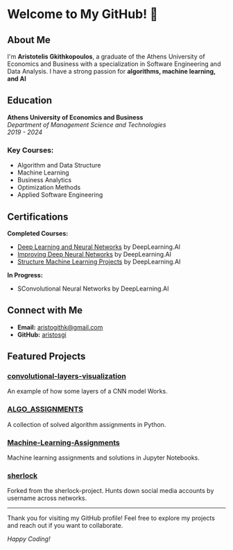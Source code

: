 
# Welcome to My GitHub! 👋

## About Me
I'm **Aristotelis Gkithkopoulos**, a graduate of the Athens University of Economics and Business with a specialization in Software Engineering and Data Analysis. I have a strong passion for **algorithms, machine learning, and AI**

## Education
**Athens University of Economics and Business**  
*Department of Management Science and Technologies*  
*2019 - 2024*  

### Key Courses:
- Algorithm and Data Structure
- Machine Learning
- Business Analytics
- Optimization Methods
- Applied Software Engineering

## Certifications
**Completed Courses:**
- [Deep Learning and Neural Networks](https://www.coursera.org/account/accomplishments/verify/DVRGXP5SMMNV) by DeepLearning.AI
- [Improving Deep Neural Networks](https://www.coursera.org/account/accomplishments/verify/4JTP2M59D96F) by DeepLearning.AI
- [Structure Machine Learning Projects](https://www.coursera.org/account/accomplishments/verify/UA6SSUXTWB7L) by DeepLearning.AI

**In Progress:**
- SConvolutional Neural Networks by DeepLearning.AI

## Connect with Me
- **Email:** [aristogithk@gmail.com](mailto:aristogithk@gmail.com)
- **GitHub:** [aristosgi](https://github.com/aristosgi)

## Featured Projects

### [convolutional-layers-visualization](https://github.com/aristosgi/convolutional-layers-visualization)
An example of how some layers of a CNN model Works.

### [ALGO_ASSIGNMENTS](https://github.com/aristosgi/ALGO_ASSIGNMENTS)
A collection of solved algorithm assignments in Python.

### [Machine-Learning-Assignments](https://github.com/aristosgi/Machine-Learning-Assignments)
Machine learning assignments and solutions in Jupyter Notebooks.

### [sherlock](https://github.com/aristosgi/sherlock)
Forked from the sherlock-project. Hunts down social media accounts by username across networks.

---

Thank you for visiting my GitHub profile! Feel free to explore my projects and reach out if you want to collaborate.

*Happy Coding!*
